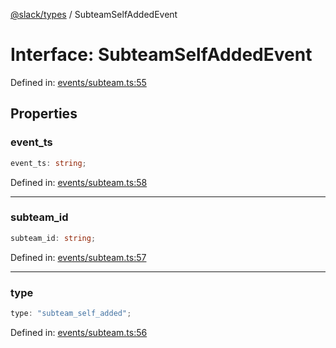 [@slack/types](../index.md) / SubteamSelfAddedEvent

# Interface: SubteamSelfAddedEvent

Defined in: [events/subteam.ts:55](https://github.com/slackapi/node-slack-sdk/blob/main/packages/types/src/events/subteam.ts#L55)

## Properties

### event\_ts

```ts
event_ts: string;
```

Defined in: [events/subteam.ts:58](https://github.com/slackapi/node-slack-sdk/blob/main/packages/types/src/events/subteam.ts#L58)

***

### subteam\_id

```ts
subteam_id: string;
```

Defined in: [events/subteam.ts:57](https://github.com/slackapi/node-slack-sdk/blob/main/packages/types/src/events/subteam.ts#L57)

***

### type

```ts
type: "subteam_self_added";
```

Defined in: [events/subteam.ts:56](https://github.com/slackapi/node-slack-sdk/blob/main/packages/types/src/events/subteam.ts#L56)
